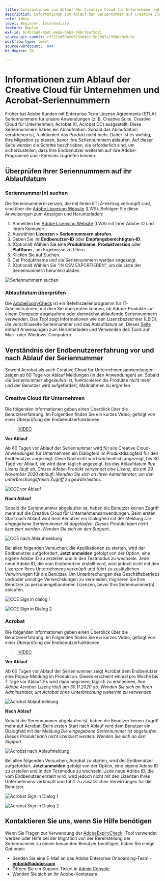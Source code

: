 ```yaml
---
title: Informationen zum Ablauf der Creative Cloud für Unternehmen und Acrobat-Seriennummern
description: Informationen zum Ablauf der Seriennummer auf Creative Cloud für Unternehmen und Acrobat
role: Admin
level: Beginner, Intermediate
feature: Deploy
exl-id: bc457be0-86dc-4e8a-b6b2-34bc76af2d21
source-git-commit: c57212d39b2e613964bc15d2967a1958dc0c8c8e
workflow-type: tm+mt
source-wordcount: '844'
ht-degree: 3%

---
```


# Informationen zum Ablauf der Creative Cloud für Unternehmen und Acrobat-Seriennummern

Früher hat Adobe Kunden mit Enterprise Term License Agreements (ETLA) Seriennummern für unsere Anwendungen (z. B. Creative Suite, Creative Cloud für Unternehmen, Acrobat XI, Acrobat DC) ausgestellt. Diese Seriennummern haben ein Ablaufdatum. Sobald das Ablaufdatum verstrichen ist, funktioniert das Produkt nicht mehr. Daher ist es wichtig, Ihre Migration zu planen, bevor Ihre Seriennummern ablaufen. Auf dieser Seite werden die Schritte beschrieben, die erforderlich sind, um sicherzustellen, dass Ihre Endbenutzer weiterhin auf ihre Adobe-Programme und -Services zugreifen können.

## Überprüfen Ihrer Seriennummern auf ihr Ablaufdatum

### Seriennummer(n) suchen

Die Seriennummernlizenzen, die mit Ihrem ETLA-Vertrag verknüpft sind, sind über die [Adobe Licensing Website](https://licensing.adobe.com/) (LWS). Befolgen Sie diese Anweisungen zum Anzeigen und Herunterladen:

1. Anmelden bei [Adobe Licensing Website](https://licensing.adobe.com/) (LWS) mit Ihrer Adobe ID und Ihrem Kennwort.
1. Auswählen **Lizenzen > Seriennummern abrufen**.
1. Geben Sie Ihr **Endbenutzer-ID** oder **Empfangsberechtigten-ID**.
1. (Optional) Wählen Sie eine **Produktname**, **Produktversion** oder **Plattform** , um Ergebnisse zu filtern.
1. Klicken Sie auf Suchen.
1. Der Produktname und die Seriennummern werden angezeigt.
1. (Optional) Wählen Sie &quot;IN CSV EXPORTIEREN&quot;, um die Liste der Seriennummern herunterzuladen.

![Seriennummern suchen](assets/retrieveserialnumbers.png)

### Ablaufdatum überprüfen

Die [AdobeExpiryCheck](https://helpx.adobe.com/enterprise/kb/volume-license-expiration-check.html) ist ein Befehlszeilenprogramm für IT-Administratoren, mit dem Sie überprüfen können, ob Adobe-Produkte auf einem Computer abgelaufene oder demnächst ablaufende Seriennummern verwenden. Das Tool zeigt Informationen wie den Lizenzbezeichner (LEID), die verschlüsselte Seriennummer und das Ablaufdatum an. Dieses [Seite](https://helpx.adobe.com/enterprise/kb/volume-license-expiration-check.html) enthält Anweisungen zum Herunterladen und Verwenden des Tools auf Mac- oder Windows-Computern.

## Verständnis der Endbenutzererfahrung vor und nach Ablauf der Seriennummer

Sowohl Acrobat als auch Creative Cloud für Unternehmensanwendungen zeigen ab 60 Tage vor Ablauf Meldungen (in den Anwendungen) an. Sobald die Seriennummer abgelaufen ist, funktionieren die Produkte nicht mehr und der Benutzer wird aufgefordert, Maßnahmen zu ergreifen.

### Creative Cloud für Unternehmen

Die folgenden Informationen geben einen Überblick über die Benutzererfahrung. Im Folgenden finden Sie ein kurzes Video, gefolgt von einer Überprüfung der Endbenutzerfunktionen.

>[!VIDEO](https://video.tv.adobe.com/v/331746?hidetitle=true)

**Vor Ablauf**

Ab 60 Tagen vor Ablauf der Seriennummer wird für alle Creative Cloud-Anwendungen für Unternehmen ein Dialogfeld im Produktdialogfeld für den Endbenutzer angezeigt. Diese Nachricht wird wöchentlich angezeigt, bis 30 Tage vor Ablauf, sie wird dann täglich angezeigt, bis das Ablaufdatum *Ihre Lizenz läuft ab. Dieses Adobe-Produkt verwendet eine Lizenz, die am 29. November 2020 abläuft. Wenden Sie sich an Ihren Administrator, um den unterbrechungsfreien Zugriff zu gewährleisten.*.

![CCE vor Ablauf](assets/cceexpiring.png)

**Nach Ablauf**

Sobald die Seriennummer abgelaufen ist, haben die Benutzer keinen Zugriff mehr auf die Creative Cloud für Unternehmensanwendungen. Beim ersten Start nach Ablauf wird dem Benutzer ein Dialogfeld mit der Meldung *Die eingegebene Seriennummer ist abgelaufen. Dieses Produkt kann nicht lizenziert werden. Wenden Sie sich an den Support.*.

![CCE nach Ablaufmeldung](assets/cceafterexpire.png)

Bei allen folgenden Versuchen, die Applikationen zu starten, wird der Endbenutzer aufgefordert, **Jetzt anmelden** gefolgt von der Option, eine eigene Adobe ID zu erstellen und in den Testmodus zu wechseln. Jede neue Adobe ID, die vom Endbenutzer erstellt wird, wird jedoch nicht mit den Lizenzen Ihres Unternehmens verknüpft und führt zu zusätzlichen Verwirrungen für die Benutzer. Um Unterbrechungen des Geschäftsbetriebs und/oder unnötige Verwechslungen zu vermeiden, migrieren Sie Ihre Benutzer zu personengebundenen Lizenzen, bevor Ihre Seriennummer(n) ablaufen.

![CCE Sign in dialog 1](assets/ccesignin1.png)

![CCE Sign in Dialog 2](assets/ccesignin2.png)

### Acrobat

Die folgenden Informationen geben einen Überblick über die Benutzererfahrung. Im Folgenden finden Sie ein kurzes Video, gefolgt von einer Überprüfung der Endbenutzerfunktionen.

>[!VIDEO](https://video.tv.adobe.com/v/331749?hidetitle=true)


**Vor Ablauf**

Ab 60 Tagen vor Ablauf der Seriennummer zeigt Acrobat dem Endbenutzer eine Popup-Meldung im Produkt an. Dieses erscheint einmal pro Woche bis 7 Tage vor Ablauf. Es wird dann beginnen, täglich zu erscheinen, *Ihre Adobe Acrobat-Lizenz läuft am 30.11.2020 ab. Wenden Sie sich an Ihren Administrator, um Acrobat ohne Unterbrechung weiterhin zu verwenden.*

![Acrobat Ablaufmeldung](assets/acrobatexpiring.png)

**Nach Ablauf**

Sobald die Seriennummer abgelaufen ist, haben die Benutzer keinen Zugriff mehr auf Acrobat. Beim ersten Start nach Ablauf wird dem Benutzer ein Dialogfeld mit der Meldung *Die eingegebene Seriennummer ist abgelaufen. Dieses Produkt kann nicht lizenziert werden. Wenden Sie sich an den Support.*

![Acrobat nach Ablaufmeldung](assets/acrobatafterexpire.png)

Bei allen folgenden Versuchen, Acrobat zu starten, wird der Endbenutzer aufgefordert, **Jetzt anmelden** gefolgt von der Option, eine eigene Adobe ID zu erstellen und in den Testmodus zu wechseln. Jede neue Adobe ID, die vom Endbenutzer erstellt wird, wird jedoch nicht mit den Lizenzen Ihres Unternehmens verknüpft und führt zu zusätzlichen Verwirrungen für die Benutzer.

![Acrobat Sign in Dialog 1](assets/acrobatsignin1.png)

![Acrobat Sign in Dialog 2](assets/acrobatsignin2.png)

## Kontaktieren Sie uns, wenn Sie Hilfe benötigen

Wenn Sie Fragen zur Verwendung der [AdobeExpiryCheck](https://helpx.adobe.com/enterprise/kb/volume-license-expiration-check.html) -Tool verwendet werden oder Hilfe bei der Migration von der Bereitstellung der Seriennummer zu einem benannten Benutzer benötigen, haben Sie einige Optionen:
* Senden Sie eine E-Mail an das Adobe Enterprise Onboarding-Team - **entonb@adobe.com**
* Öffnen Sie ein Support-Ticket in [Admin Console](https://adminconsole.adobe.com/support)
* Wenden Sie sich an Ihr Adobe-Kontoteam.
